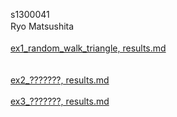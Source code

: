 s1300041<br>
Ryo Matsushita　<br><br>
[ex1_random_walk_triangle, results.md](https://github.com/ryouy/CG_exercises/blob/main/ex1_random_walk_triangle/results.md)<br>
<br><br>
[ex2_???????, results.md](https://github.com/ryouy/CG_exercises/blob/main/ex2_/result.md)<br><br>
[ex3_???????, results.md](https://github.com/ryouy/CG_exercises/blob/main/ex3_/result.md)<br><br>

